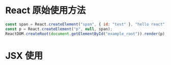 # React 原始使用方法

```js
const span = React.createElement("span", { id: "test" }, "hello react");
const p = React.createElement("p", null, span);
ReactDOM.createRoot(document.getElementById("example_root")).render(p);
```

# JSX 使用
